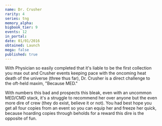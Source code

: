 ```yaml
---
name: Dr. Crusher
rarity: 4
series: tng
memory_alpha:
bigbook_tier: 9
events: 12
in_portal:
date: 01/01/2016
obtained: Launch
mega: false
published: true
---
```


With Physician so easily completed that it's liable to be the first collection you max out and Crusher events keeping pace with the oncoming heat death of the universe (three thus far), Dr. Crusher is a direct challenge to the oft-held maxim, "Because MED."

With numbers this bad and prospects this bleak, even with an uncommon MED/CMD stack, it's a struggle to recommend her over anyone but the even more dire of crew (they do exist, believe it or not). You had best hope you get all four copies from an event so you can equip her and freeze her quick, because hoarding copies through beholds for a reward this dire is the opposite of fun.
